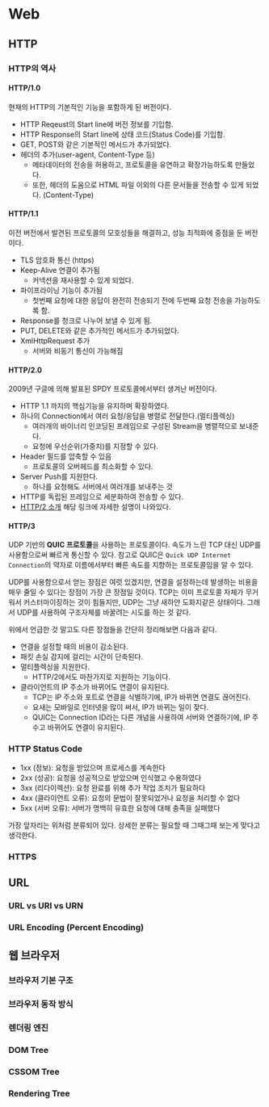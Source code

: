 # Web
## HTTP

### HTTP의 역사
#### HTTP/1.0
현재의 HTTP의 기본적인 기능을 포함하게 된 버전이다. 

- HTTP Reqeust의 Start line에 버전 정보를 기입함.
- HTTP Response의 Start line에 상태 코드(Status Code)를 기입함.
- GET, POST와 같은 기본적인 메서드가 추가되었다.
- 헤더의 추가(user-agent, Content-Type 등)
    - 메타데이터의 전송을 허용하고, 프로토콜을 유연하고 확장가능하도록 만들었다.
    - 또한, 헤더의 도움으로 HTML 파일 이외의 다른 문서들을 전송할 수 있게 되었다. (Content-Type)
    
#### HTTP/1.1
이전 버전에서 발견된 프로토콜의 모호성들을 해결하고, 성능 최적화에 중점을 둔 버전이다.

- TLS 암호화 통신 (https)
- Keep-Alive 연결이 추가됨
    - 커넥션을 재사용할 수 있게 되었다.
- 파이프라이닝 기능이 추가됨
    - 첫번째 요청에 대한 응답이 완전히 전송되기 전에 두번째 요청 전송을 가능하도록 함.
- Response를 청크로 나누어 보낼 수 있게 됨.
- PUT, DELETE와 같은 추가적인 메서드가 추가되었다.
- XmlHttpRequest 추가
    - 서버와 비동기 통신이 가능해짐
    
#### HTTP/2.0
2009년 구글에 의해 발표된 SPDY 프로토콜에서부터 생겨난 버전이다. 

- HTTP 1.1 까지의 핵심기능을 유지하며 확장하였다.
- 하나의 Connection에서 여러 요청/응답을 병렬로 전달한다.(멀티플렉싱)
    - 여러개의 바이너리 인코딩된 프레임으로 구성된 Stream을 병렬적으로 보내준다.
    - 요청에 우선순위(가중치)를 지정할 수 있다.
- Header 필드를 압축할 수 있음
    - 프로토콜의 오버헤드를 최소화할 수 있다.
- Server Push를 지원한다.
    - 하나를 요청해도 서버에서 여러개를 보내주는 것
- HTTP를 독립된 프레임으로 세분화하여 전송할 수 있다.
- [HTTP/2 소개](https://developers.google.com/web/fundamentals/performance/http2) 해당 링크에 자세한 설명이 나와있다.

#### HTTP/3
UDP 기반의 **QUIC 프로토콜**을 사용하는 프로토콜이다. 속도가 느린 TCP 대신 UDP를 사용함으로써 빠르게 통신할 수 있다.
참고로 QUIC은 `Quick UDP Internet Connection`의 약자로 이름에서부터 빠른 속도를 지향하는 프로토콜임을 알 수 있다.

UDP를 사용함으로서 얻는 장점은 여럿 있겠지만, 연결을 설정하는데 발생하는 비용을 매우 줄일 수 있다는 장점이 가장 큰 장점일 것이다.
TCP는 이미 프로토콜 자체가 무거워서 커스터마이징하는 것이 힘들지만, UDP는 그냥 새하얀 도화지같은 상태이다.
그래서 UDP를 사용하여 구조자체를 바꿀려는 시도를 하는 것 같다.

위에서 언급한 것 말고도 다른 장점들을 간단히 정리해보면 다음과 같다.
- 연결을 설정할 때의 비용이 감소된다.
- 패킷 손실 감지에 걸리는 시간이 단축된다.
- 멀티플렉싱을 지원한다.
    - HTTP/2에서도 마찬가지로 지원하는 기능이다.
- 클라이언트의 IP 주소가 바뀌어도 연결이 유지된다.
    - TCP는 IP 주소와 포트로 연결을 식별하기에, IP가 바뀌면 연결도 끊어진다.
    - 요새는 모바일로 인터넷을 많이 써서, IP가 바뀌는 일이 잦다.
    - QUIC는 Connection ID라는 다른 개념을 사용하여 서버와 연결하기에, IP 주수고 바뀌어도 연결이 유지된다.


### HTTP Status Code
- 1xx (정보): 요청을 받았으며 프로세스를 계속한다
- 2xx (성공): 요청을 성공적으로 받았으며 인식했고 수용하였다
- 3xx (리다이렉션): 요청 완료를 위해 추가 작업 조치가 필요하다
- 4xx (클라이언트 오류): 요청의 문법이 잘못되었거나 요청을 처리할 수 없다
- 5xx (서버 오류): 서버가 명백히 유효한 요청에 대해 충족을 실패했다

가장 앞자리는 위처럼 분류되어 있다. 상세한 분류는 필요할 때 그때그때 보는게 맞다고 생각한다.

### HTTPS

## URL

### URL vs URI vs URN

### URL Encoding (Percent Encoding)

## 웹 브라우저

### 브라우저 기본 구조

### 브라우저 동작 방식

### 렌더링 엔진

### DOM Tree

### CSSOM Tree

### Rendering Tree